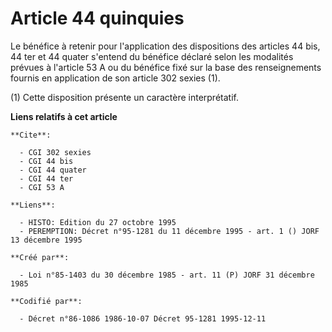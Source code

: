 # Article 44 quinquies

Le bénéfice à retenir pour l'application des dispositions des articles 44 bis, 44 ter et 44 quater s'entend du bénéfice
déclaré selon les modalités prévues à l'article 53 A ou du bénéfice fixé sur la base des renseignements fournis en
application de son article 302 sexies (1).

(1) Cette disposition présente un caractère interprétatif.

**Liens relatifs à cet article**

	**Cite**:

	  - CGI 302 sexies
	  - CGI 44 bis
	  - CGI 44 quater
	  - CGI 44 ter
	  - CGI 53 A

	**Liens**:

	  - HISTO: Edition du 27 octobre 1995
	  - PEREMPTION: Décret n°95-1281 du 11 décembre 1995 - art. 1 () JORF 13 décembre 1995

	**Créé par**:

	  - Loi n°85-1403 du 30 décembre 1985 - art. 11 (P) JORF 31 décembre 1985

	**Codifié par**:

	  - Décret n°86-1086 1986-10-07 Décret 95-1281 1995-12-11
